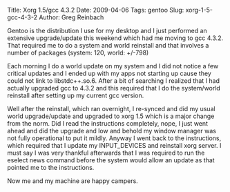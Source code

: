 Title: Xorg 1.5/gcc 4.3.2
Date: 2009-04-06
Tags: gentoo
Slug: xorg-1-5-gcc-4-3-2
Author: Greg Reinbach

Gentoo is the distribution I use for my desktop and I just performed an extensive upgrade/update this weekend which had me moving to gcc 4.3.2. That required me to do a system and world reinstall and that involves a number of packages (system: 120, world: +/-798)

Each morning I do a world update on my system and I did not notice a few critical updates and I ended up with my apps not starting up cause they could not link to libstdc++.so.6. After a bit of searching I realized that I had actually upgraded gcc to 4.3.2 and this required that I do the system/world reinstall after setting up my current gcc version.

Well after the reinstall, which ran overnight, I re-synced and did my usual world upgrade/update and upgraded to xorg 1.5 which is a major change from the norm. Did I read the instructions completely, nope, I just went ahead and did the upgrade and low and behold my window manager was not fully operational to put it mildly. Anyway I went back to the instructions, which required that I update my INPUT_DEVICES and reinstall xorg server. I must say I was very thankful afterwards that I was required to run the eselect news command before the system would allow an update as that pointed me to the instructions.

Now me and my machine are happy campers.
